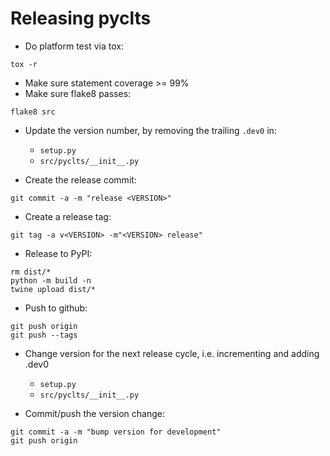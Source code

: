 
Releasing pyclts
================

- Do platform test via tox:
```shell
tox -r
```

- Make sure statement coverage >= 99%
- Make sure flake8 passes:
```shell
flake8 src
```

- Update the version number, by removing the trailing `.dev0` in:
  - `setup.py`
  - `src/pyclts/__init__.py`

- Create the release commit:
```shell
git commit -a -m "release <VERSION>"
```

- Create a release tag:
```
git tag -a v<VERSION> -m"<VERSION> release"
```

- Release to PyPI:
```shell
rm dist/*
python -m build -n
twine upload dist/*
```

- Push to github:
```
git push origin
git push --tags
```

- Change version for the next release cycle, i.e. incrementing and adding .dev0

  - `setup.py`
  - `src/pyclts/__init__.py`

- Commit/push the version change:
```shell
git commit -a -m "bump version for development"
git push origin
```

